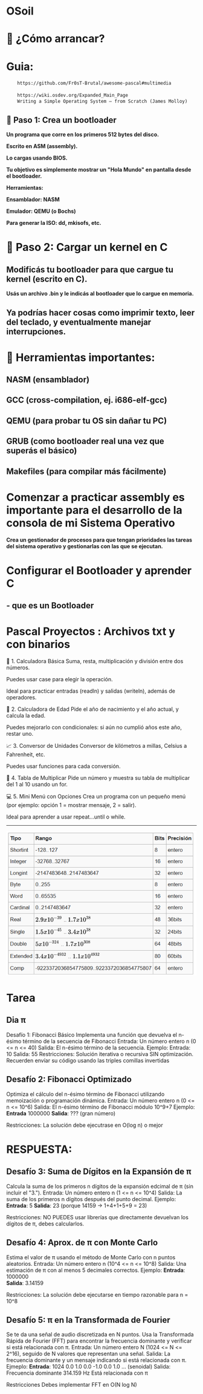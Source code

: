 # OSoil
# 🚀 ¿Cómo arrancar?
# Guia:

``` 
    https://github.com/Fr0sT-Brutal/awesome-pascal#multimedia

    https://wiki.osdev.org/Expanded_Main_Page
    Writing a Simple Operating System — from Scratch (James Molloy)
```

## 🧩 Paso 1: Crea un bootloader
**Un programa que corre en los primeros 512 bytes del disco.**

**Escrito en ASM (assembly).**

**Lo cargas usando BIOS.**

**Tu objetivo es simplemente mostrar un "Hola Mundo" en pantalla desde el bootloader.**

**Herramientas:**

**Ensamblador: NASM**

**Emulador: QEMU (o Bochs)**

**Para generar la ISO: dd, mkisofs, etc.**

# 🔧 Paso 2: Cargar un kernel en C
## Modificás tu bootloader para que cargue tu kernel (escrito en C).

**Usás un archivo .bin y le indicás al bootloader que lo cargue en memoria.**

## Ya podrías hacer cosas como imprimir texto, leer del teclado, y eventualmente manejar interrupciones.

# 🧰 Herramientas importantes:
## NASM (ensamblador)

## GCC (cross-compilation, ej. i686-elf-gcc)

## QEMU (para probar tu OS sin dañar tu PC)

## GRUB (como bootloader real una vez que superás el básico)

## Makefiles (para compilar más fácilmente)

# Comenzar a practicar assembly es importante para el desarrollo de la consola de mi Sistema Operativo
**Crea un gestionador de procesos para que tengan prioridades las tareas del sistema operativo y gestionarlas con las que se ejecutan.**


# Configurar el Bootloader y aprender C 
## - que es un Bootloader 






# Pascal Proyectos : Archivos txt y  con binarios
🔢 1. Calculadora Básica
Suma, resta, multiplicación y división entre dos números.

Puedes usar case para elegir la operación.

Ideal para practicar entradas (readln) y salidas (writeln), además de operadores.

📅 2. Calculadora de Edad
Pide el año de nacimiento y el año actual, y calcula la edad.

Puedes mejorarlo con condicionales: si aún no cumplió años este año, restar uno.

📈 3. Conversor de Unidades
Conversor de kilómetros a millas, Celsius a Fahrenheit, etc.

Puedes usar funciones para cada conversión.

🔁 4. Tabla de Multiplicar
Pide un número y muestra su tabla de multiplicar del 1 al 10 usando un for.

💻 5. Mini Menú con Opciones
Crea un programa con un pequeño menú (por ejemplo: opción 1 = mostrar mensaje, 2 = salir).

Ideal para aprender a usar repeat...until o while.












---
![ImagenTablaDeTiposDeDatos](./Tabla_de_Tipos_de_Numeros_de_Pascal.png)

# Tarea
## Dia π
Desafío 1: Fibonacci Básico
Implementa una función que devuelva el n-ésimo término de la secuencia de Fibonacci
Entrada: Un número entero n (0 <= n <= 40)
Salida: El n-ésimo término de la secuencia.
Ejemplo:
Entrada: 10
Salida: 55
Restricciones: Solución iterativa o recursiva SIN optimización.
Recuerden envíar su código usando las triples comillas invertidas

## Desafío 2: Fibonacci Optimizado
Optimiza el cálculo del n-ésimo término de Fibonacci utilizando memoización o programación dinámica.
Entrada: Un número entero n (0 <= n <= 10^6)
Salida: El n-ésimo término de Fibonacci módulo 10^9+7
Ejemplo:
**Entrada** 1000000
**Salida**: ??? (gran número)

Restricciones: La solución debe ejecutrase en O(log n) o mejor

# RESPUESTA:

















## Desafío 3: Suma de Dígitos en la Expansión de π
Calcula la suma de los primeros n dígitos de la expansión edcimal de π  (sin incluir el "3.").
Entrada: Un número entero n (1 <= n <= 10^4)
Salida: La suma de los primeros n dígitos después del punto decimal.
Ejemplo:
**Entrada**: 5
**Salida**: 23 (porque 14159 -> 1+4+1+5+9 = 23)

Restricciones: NO PUEDES usar librerías que directamente devuelvan los dígitos de π, debes calcularlos.

## Desafío 4: Aprox. de π con Monte Carlo
Estima el valor de π usando el método de Monte Carlo con n puntos aleatorios.
Entrada: Un número entero n (10^4 <= n <= 10^8)
Salida: Una estimación de π con al menos 5 decimales correctos.
Ejemplo:
**Entrada**: 1000000  
**Salida**: 3.14159

Restricciones: La solución debe ejecutarse en tiempo razonable para n = 10^8

## Desafío 5: π en la Transformada de Fourier
Se te da una señal de audio discretizada en N puntos. Usa la Transformada Rápida de Fourier (FFT) para encontrar la frecuencia dominante y verificar si está relacionada con π.
Entrada: Un número entero N (1024 <= N <= 2^16), seguido de N valores que representan una señal.
Salida: La frecuencia dominante y un mensaje indicando si está relacionada con π.
Ejmeplo:
**Entrada**:
1024
0.0 1.0 0.0 -1.0 0.0 1.0 ... (senoidal)
Salida: 
Frecuencia dominante 314.159 Hz
Está relacionada con π

Restricciones Debes implementar FFT en O(N log N)

